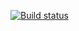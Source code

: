 [![Build status](https://ci.appveyor.com/api/projects/status/7f4pwc6wsqdmavop/branch/master?svg=true)](https://ci.appveyor.com/project/FAQNFS/javaselenide/branch/master)
